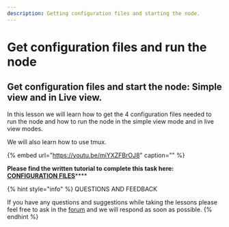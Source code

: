 ```yaml
---
description: Getting configuration files and starting the node.
---
```


# Get configuration files and run the node

## Get configuration files and start the node:  Simple view and in Live view.

In this lesson we will learn how to get the 4 configuration files needed to run the node and how to run the node in the simple view mode and in live view modes.

We will also learn how to use tmux.

{% embed url="https://youtu.be/miYXZFBrOJ8" caption="" %}

**Please find the written tutorial to complete this task here:** [**CONFIGURATION FILES**](../../stake-pool-guide/getting-started/getconfigfiles_and_connect.md)\*\*\*\*

{% hint style="info" %}
 QUESTIONS AND FEEDBACK

  
If you have any questions and suggestions while taking the lessons please feel free to ask in the [forum](https://forum.cardano.org/c/english/operators-talk/119) and we will respond as soon as possible.
{% endhint %}

